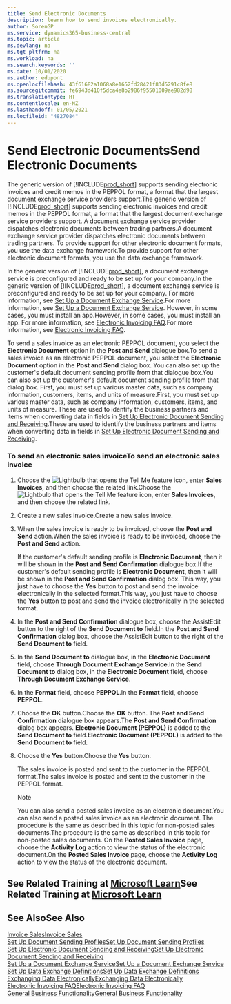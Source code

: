 ```yaml
---
title: Send Electronic Documents
description: learn how to send invoices electronically.
author: SorenGP
ms.service: dynamics365-business-central
ms.topic: article
ms.devlang: na
ms.tgt_pltfrm: na
ms.workload: na
ms.search.keywords: ''
ms.date: 10/01/2020
ms.author: edupont
ms.openlocfilehash: 43f61682a1068a8e1652fd28421f83d5291c8fe8
ms.sourcegitcommit: fe6943d410f5dca4e8b2986f95501009ae982d98
ms.translationtype: HT
ms.contentlocale: en-NZ
ms.lasthandoff: 01/05/2021
ms.locfileid: "4827084"
---
```

# <a name="send-electronic-documents"></a><span data-ttu-id="5fd2e-103">Send Electronic Documents</span><span class="sxs-lookup"><span data-stu-id="5fd2e-103">Send Electronic Documents</span></span>

<span data-ttu-id="5fd2e-104">The generic version of [!INCLUDE[prod_short](includes/prod_short.md)] supports sending electronic invoices and credit memos in the PEPPOL format, a format that the largest document exchange service providers support.</span><span class="sxs-lookup"><span data-stu-id="5fd2e-104">The generic version of [!INCLUDE[prod_short](includes/prod_short.md)] supports sending electronic invoices and credit memos in the PEPPOL format, a format that the largest document exchange service providers support.</span></span> <span data-ttu-id="5fd2e-105">A document exchange service provider dispatches electronic documents between trading partners.</span><span class="sxs-lookup"><span data-stu-id="5fd2e-105">A document exchange service provider dispatches electronic documents between trading partners.</span></span> <span data-ttu-id="5fd2e-106">To provide support for other electronic document formats, you use the data exchange framework.</span><span class="sxs-lookup"><span data-stu-id="5fd2e-106">To provide support for other electronic document formats, you use the data exchange framework.</span></span>  

 <span data-ttu-id="5fd2e-107">In the generic version of [!INCLUDE[prod_short](includes/prod_short.md)], a document exchange service is preconfigured and ready to be set up for your company.</span><span class="sxs-lookup"><span data-stu-id="5fd2e-107">In the generic version of [!INCLUDE[prod_short](includes/prod_short.md)], a document exchange service is preconfigured and ready to be set up for your company.</span></span> <span data-ttu-id="5fd2e-108">For more information, see [Set Up a Document Exchange Service](across-how-to-set-up-a-document-exchange-service.md).</span><span class="sxs-lookup"><span data-stu-id="5fd2e-108">For more information, see [Set Up a Document Exchange Service](across-how-to-set-up-a-document-exchange-service.md).</span></span> <span data-ttu-id="5fd2e-109">However, in some cases, you must install an app.</span><span class="sxs-lookup"><span data-stu-id="5fd2e-109">However, in some cases, you must install an app.</span></span> <span data-ttu-id="5fd2e-110">For more information, see [Electronic Invoicing FAQ](faq-electronic-invoicing.yml).</span><span class="sxs-lookup"><span data-stu-id="5fd2e-110">For more information, see [Electronic Invoicing FAQ](faq-electronic-invoicing.yml).</span></span>  

 <span data-ttu-id="5fd2e-111">To send a sales invoice as an electronic PEPPOL document, you select the **Electronic Document** option in the **Post and Send** dialogue box.</span><span class="sxs-lookup"><span data-stu-id="5fd2e-111">To send a sales invoice as an electronic PEPPOL document, you select the **Electronic Document** option in the **Post and Send** dialog box.</span></span> <span data-ttu-id="5fd2e-112">You can also set up the customer's default document sending profile from that dialogue box.</span><span class="sxs-lookup"><span data-stu-id="5fd2e-112">You can also set up the customer's default document sending profile from that dialog box.</span></span> <span data-ttu-id="5fd2e-113">First, you must set up various master data, such as company information, customers, items, and units of measure.</span><span class="sxs-lookup"><span data-stu-id="5fd2e-113">First, you must set up various master data, such as company information, customers, items, and units of measure.</span></span> <span data-ttu-id="5fd2e-114">These are used to identify the business partners and items when converting data in fields in [Set Up Electronic Document Sending and Receiving](across-how-to-set-up-electronic-document-sending-and-receiving.md).</span><span class="sxs-lookup"><span data-stu-id="5fd2e-114">These are used to identify the business partners and items when converting data in fields in [Set Up Electronic Document Sending and Receiving](across-how-to-set-up-electronic-document-sending-and-receiving.md).</span></span>  

### <a name="to-send-an-electronic-sales-invoice"></a><span data-ttu-id="5fd2e-115">To send an electronic sales invoice</span><span class="sxs-lookup"><span data-stu-id="5fd2e-115">To send an electronic sales invoice</span></span>

1. <span data-ttu-id="5fd2e-116">Choose the ![Lightbulb that opens the Tell Me feature](media/ui-search/search_small.png "Tell me what you want to do") icon, enter **Sales Invoices**, and then choose the related link.</span><span class="sxs-lookup"><span data-stu-id="5fd2e-116">Choose the ![Lightbulb that opens the Tell Me feature](media/ui-search/search_small.png "Tell me what you want to do") icon, enter **Sales Invoices**, and then choose the related link.</span></span>  

2. <span data-ttu-id="5fd2e-117">Create a new sales invoice.</span><span class="sxs-lookup"><span data-stu-id="5fd2e-117">Create a new sales invoice.</span></span>  

3. <span data-ttu-id="5fd2e-118">When the sales invoice is ready to be invoiced, choose the **Post and Send** action.</span><span class="sxs-lookup"><span data-stu-id="5fd2e-118">When the sales invoice is ready to be invoiced, choose the **Post and Send** action.</span></span>  

     <span data-ttu-id="5fd2e-119">If the customer's default sending profile is **Electronic Document**, then it will be shown in the **Post and Send Confirmation** dialogue box.</span><span class="sxs-lookup"><span data-stu-id="5fd2e-119">If the customer's default sending profile is **Electronic Document**, then it will be shown in the **Post and Send Confirmation** dialog box.</span></span> <span data-ttu-id="5fd2e-120">This way, you just have to choose the **Yes** button to post and send the invoice electronically in the selected format.</span><span class="sxs-lookup"><span data-stu-id="5fd2e-120">This way, you just have to choose the **Yes** button to post and send the invoice electronically in the selected format.</span></span>  

4. <span data-ttu-id="5fd2e-121">In the **Post and Send Confirmation** dialogue box, choose the AssistEdit button to the right of the **Send Document to** field.</span><span class="sxs-lookup"><span data-stu-id="5fd2e-121">In the **Post and Send Confirmation** dialog box, choose the AssistEdit button to the right of the **Send Document to** field.</span></span>  

5. <span data-ttu-id="5fd2e-122">In the **Send Document to** dialogue box, in the **Electronic Document** field, choose **Through Document Exchange Service**.</span><span class="sxs-lookup"><span data-stu-id="5fd2e-122">In the **Send Document to** dialog box, in the **Electronic Document** field, choose **Through Document Exchange Service**.</span></span>  

6. <span data-ttu-id="5fd2e-123">In the **Format** field, choose **PEPPOL**.</span><span class="sxs-lookup"><span data-stu-id="5fd2e-123">In the **Format** field, choose **PEPPOL**.</span></span>  

7. <span data-ttu-id="5fd2e-124">Choose the **OK** button.</span><span class="sxs-lookup"><span data-stu-id="5fd2e-124">Choose the **OK** button.</span></span> <span data-ttu-id="5fd2e-125">The **Post and Send Confirmation** dialogue box appears.</span><span class="sxs-lookup"><span data-stu-id="5fd2e-125">The **Post and Send Confirmation** dialog box appears.</span></span> <span data-ttu-id="5fd2e-126">**Electronic Document (PEPPOL)** is added to the **Send Document to** field.</span><span class="sxs-lookup"><span data-stu-id="5fd2e-126">**Electronic Document (PEPPOL)** is added to the **Send Document to** field.</span></span>  

8. <span data-ttu-id="5fd2e-127">Choose the **Yes** button.</span><span class="sxs-lookup"><span data-stu-id="5fd2e-127">Choose the **Yes** button.</span></span>  

     <span data-ttu-id="5fd2e-128">The sales invoice is posted and sent to the customer in the PEPPOL format.</span><span class="sxs-lookup"><span data-stu-id="5fd2e-128">The sales invoice is posted and sent to the customer in the PEPPOL format.</span></span>  

    > [!NOTE]  
    >  <span data-ttu-id="5fd2e-129">You can also send a posted sales invoice as an electronic document.</span><span class="sxs-lookup"><span data-stu-id="5fd2e-129">You can also send a posted sales invoice as an electronic document.</span></span> <span data-ttu-id="5fd2e-130">The procedure is the same as described in this topic for non-posted sales documents.</span><span class="sxs-lookup"><span data-stu-id="5fd2e-130">The procedure is the same as described in this topic for non-posted sales documents.</span></span> <span data-ttu-id="5fd2e-131">On the **Posted Sales Invoice** page, choose the **Activity Log** action to view the status of the electronic document.</span><span class="sxs-lookup"><span data-stu-id="5fd2e-131">On the **Posted Sales Invoice** page, choose the **Activity Log** action to view the status of the electronic document.</span></span>  

## <a name="see-related-training-at-microsoft-learn"></a><span data-ttu-id="5fd2e-132">See Related Training at [Microsoft Learn](/learn/modules/electronic-documents-dynamics-365-business-central/index)</span><span class="sxs-lookup"><span data-stu-id="5fd2e-132">See Related Training at [Microsoft Learn](/learn/modules/electronic-documents-dynamics-365-business-central/index)</span></span>

## <a name="see-also"></a><span data-ttu-id="5fd2e-133">See Also</span><span class="sxs-lookup"><span data-stu-id="5fd2e-133">See Also</span></span>

[<span data-ttu-id="5fd2e-134">Invoice Sales</span><span class="sxs-lookup"><span data-stu-id="5fd2e-134">Invoice Sales</span></span>](sales-how-invoice-sales.md)  
[<span data-ttu-id="5fd2e-135">Set Up Document Sending Profiles</span><span class="sxs-lookup"><span data-stu-id="5fd2e-135">Set Up Document Sending Profiles</span></span>](sales-how-setup-document-send-profiles.md)  
[<span data-ttu-id="5fd2e-136">Set Up Electronic Document Sending and Receiving</span><span class="sxs-lookup"><span data-stu-id="5fd2e-136">Set Up Electronic Document Sending and Receiving</span></span>](across-how-to-set-up-electronic-document-sending-and-receiving.md)  
[<span data-ttu-id="5fd2e-137">Set Up a Document Exchange Service</span><span class="sxs-lookup"><span data-stu-id="5fd2e-137">Set Up a Document Exchange Service</span></span>](across-how-to-set-up-a-document-exchange-service.md)  
[<span data-ttu-id="5fd2e-138">Set Up Data Exchange Definitions</span><span class="sxs-lookup"><span data-stu-id="5fd2e-138">Set Up Data Exchange Definitions</span></span>](across-how-to-set-up-data-exchange-definitions.md)  
[<span data-ttu-id="5fd2e-139">Exchanging Data Electronically</span><span class="sxs-lookup"><span data-stu-id="5fd2e-139">Exchanging Data Electronically</span></span>](across-data-exchange.md)  
[<span data-ttu-id="5fd2e-140">Electronic Invoicing FAQ</span><span class="sxs-lookup"><span data-stu-id="5fd2e-140">Electronic Invoicing FAQ</span></span>](faq-electronic-invoicing.yml)  
[<span data-ttu-id="5fd2e-141">General Business Functionality</span><span class="sxs-lookup"><span data-stu-id="5fd2e-141">General Business Functionality</span></span>](ui-across-business-areas.md)  
